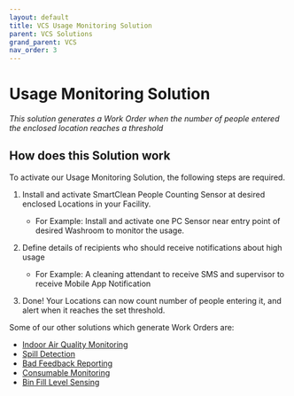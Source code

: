 ```yaml
---
layout: default
title: VCS Usage Monitoring Solution
parent: VCS Solutions
grand_parent: VCS
nav_order: 3
---
```

# Usage Monitoring Solution
*This solution generates a Work Order when the number of people entered the enclosed location reaches a threshold*

## How does this Solution work
To activate our Usage Monitoring Solution, the following steps are required.

1. Install and activate SmartClean People Counting Sensor at desired enclosed Locations in your Facility.
   - For Example: Install and activate one PC Sensor near entry point of desired Washroom to monitor the usage.
   
2. Define details of recipients who should receive notifications about high usage
   - For Example: A cleaning attendant to receive SMS and supervisor to receive Mobile App Notification

3. Done! Your Locations can now count number of people entering it, and alert when it reaches the set threshold.

Some of our other solutions which generate Work Orders are:
- [Indoor Air Quality Monitoring](/vcs_aq.html)
- [Spill Detection]()
- [Bad Feedback Reporting]()
- [Consumable Monitoring]()
- [Bin Fill Level Sensing]()